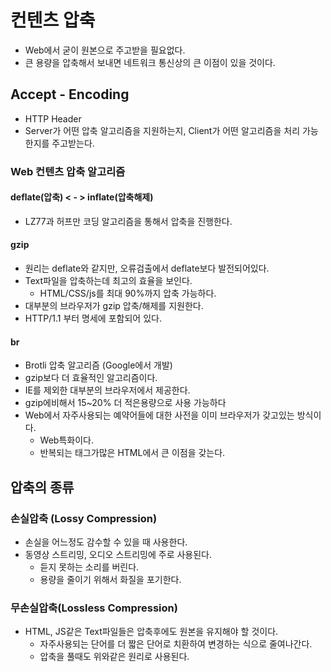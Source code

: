 # 컨텐츠 압축
- Web에서 굳이 원본으로 주고받을 필요없다.
- 큰 용량을 압축해서 보내면 네트워크 통신상의 큰 이점이 있을 것이다.

## Accept - Encoding
- HTTP Header
- Server가 어떤 압축 알고리즘을 지원하는지, Client가 어떤 알고리즘을 처리 가능한지를 주고받는다.

### Web 컨텐츠 압축 알고리즘

#### deflate(압축) < - > inflate(압축해제)
- LZ77과 허프만 코딩 알고리즘을 통해서 압축을 진행한다.

#### gzip
- 원리는 deflate와 같지만, 오류검출에서 deflate보다 발전되어있다.
- Text파일을 압축하는데 최고의 효율을 보인다.
  - HTML/CSS/js를 최대 90%까지 압축 가능하다.
- 대부분의 브라우저가 gzip 압축/해제를 지원한다.
- HTTP/1.1 부터 명세에 포함되어 있다.
#### br
- Brotli 압축 알고리즘 (Google에서 개발)
- gzip보다 더 효율적인 알고리즘이다.
- IE를 제외한 대부분의 브라우저에서 제공한다.
- gzip에비해서 15~20% 더 적은용량으로 사용 가능하다
- Web에서 자주사용되는 예약어들에 대한 사전을 이미 브라우저가 갖고있는 방식이다.
  - Web특화이다.
  - 반복되는 태그가많은 HTML에서 큰 이점을 갖는다.

## 압축의 종류

### 손실압축 (Lossy Compression)
- 손실을 어느정도 감수할 수 있을 때 사용한다.
- 동영상 스트리밍, 오디오 스트리밍에 주로 사용된다.
  - 듣지 못하는 소리를 버린다.
  - 용량을 줄이기 위해서 화질을 포기한다.

### 무손실압축(Lossless Compression)
- HTML, JS같은 Text파일들은 압축후에도 원본을 유지해야 할 것이다.
  - 자주사용되는 단어를 더 짧은 단어로 치환하여 변경하는 식으로 줄여나간다.
  - 압축을 풀때도 위와같은 원리로 사용된다.
